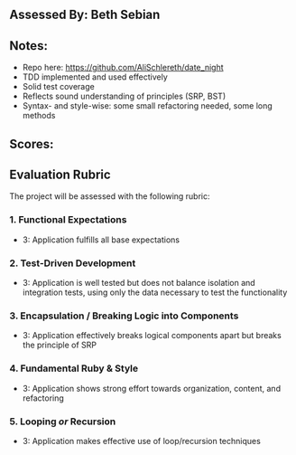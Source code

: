 ## Assessed By: Beth Sebian

## Notes:
* Repo here: https://github.com/AliSchlereth/date_night
* TDD implemented and used effectively
* Solid test coverage
* Reflects sound understanding of principles (SRP, BST)
* Syntax- and style-wise: some small refactoring needed, some long methods

## Scores:

## Evaluation Rubric

The project will be assessed with the following rubric:

### 1. Functional Expectations
* 3: Application fulfills all base expectations

### 2. Test-Driven Development
* 3: Application is well tested but does not balance isolation and integration tests, using only the data necessary to test the functionality

### 3. Encapsulation / Breaking Logic into Components
* 3: Application effectively breaks logical components apart but breaks the principle of SRP

### 4. Fundamental Ruby & Style
* 3:  Application shows strong effort towards organization, content, and refactoring

### 5. Looping *or* Recursion
* 3: Application makes effective use of loop/recursion techniques
